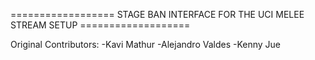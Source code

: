 ================== STAGE BAN INTERFACE FOR THE UCI MELEE STREAM SETUP ===================

Original Contributors:
-Kavi Mathur
-Alejandro Valdes
-Kenny Jue


